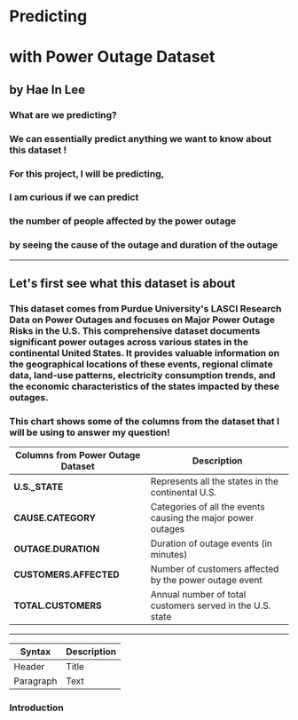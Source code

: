 # Predicting 
# with Power Outage Dataset
## by Hae In Lee

### What are we predicting? 
### We can essentially predict anything we want to know about this dataset ! 

### For this project, I will be predicting, 
### I am curious if we can predict
### the number of people affected by the power outage
### by seeing the cause of the outage and duration of the outage

---

## Let's first see what this dataset is about
### This dataset comes from Purdue University's LASCI Research Data on Power Outages and focuses on Major Power Outage Risks in the U.S. This comprehensive dataset documents significant power outages across various states in the continental United States. It provides valuable information on the geographical locations of these events, regional climate data, land-use patterns, electricity consumption trends, and the economic characteristics of the states impacted by these outages.

### This chart shows some of the columns from the dataset that I will be using to answer my question!
| Columns from Power Outage Dataset     | Description    |
| --------------------------------------| -------------- |
| **U.S._STATE** | Represents all the states in the continental U.S. |
| **CAUSE.CATEGORY**  | Categories of all the events causing the major power outages  |
| **OUTAGE.DURATION** | Duration of outage events (in minutes) |
| **CUSTOMERS.AFFECTED** | Number of customers affected by the power outage event |
| **TOTAL.CUSTOMERS** | Annual number of total customers served in the U.S. state |
---

| Syntax | Description |
| ----------- | ----------- |
| Header | Title |
| Paragraph | Text |

### Introduction
